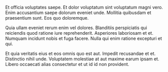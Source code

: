 Et officia voluptates saepe. Et dolor voluptatum sint voluptatum magni vero. Enim accusantium saepe dolorum eveniet unde. Mollitia quibusdam et praesentium sunt. Eos quo doloremque.
 Quia ullam eveniet rerum enim vel dolores. Blanditiis perspiciatis qui reiciendis quod ratione iure reprehenderit. Asperiores laboriosam et et. Numquam incidunt nobis et fuga facere. Nulla qui enim ratione excepturi et qui.
 Et quia veritatis eius et eos omnis quo est aut. Impedit recusandae et et. Distinctio nihil unde. Voluptatem molestiae at aut maxime earum ipsam et. Libero occaecati alias consectetur et ut id id non provident.